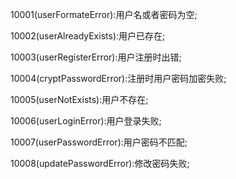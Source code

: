 10001(userFormateError):用户名或者密码为空;

10002(userAlreadyExists):用户已存在;

10003(userRegisterError):用户注册时出错;

10004(cryptPasswordError):注册时用户密码加密失败;

10005(userNotExists):用户不存在;

10006(userLoginError):用户登录失败;

10007(userPasswordError):用户密码不匹配;

10008(updatePasswordError):修改密码失败;
